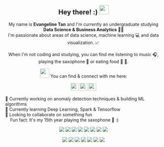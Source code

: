 <h2 align="center"> Hey there! :) <img src="https://github.com/TheDudeThatCode/TheDudeThatCode/blob/master/Assets/Hi.gif" width="30px"> </h2>

<p align="center"> My name is <strong>Evangeline Tan</strong> and I'm currently an undergraduate studying <strong>Data Science & Business Analytics</strong> 👩‍🎓 
<br> I'm passionate about areas of data science, machine learning 💻 and data visualization. 📈 </p>

<p align="center"> When I'm not coding and studying, you can find me listening to music 🎧, playing the saxophone 🎷 or eating food 🍚 🍕. </p>

<p align="center"> <img src="https://github.com/SP-XD/SP-XD/blob/main/images/letterbox.gif?raw=true" width="30"> You can find & connect with me here: </p>
<p align="center"> <a href="https://www.linkedin.com/in/evantyy/"><img src="https://img.shields.io/badge/linkedin-%230077B5.svg?&style=for-the-badge&logo=linkedin&logoColor=white" height=25></a> 
<a href="https://www.instagram.com/evantyy/"><img src="https://img.shields.io/badge/instagram-%23E4405F.svg?&style=for-the-badge&logo=instagram&logoColor=white" height=25></a> 
<a href="mailto:tyyevan@gmail.com?"><img src="https://img.shields.io/badge/Gmail-D14836?style=for-the-badge&logo=gmail&logoColor=white" height=25></a>
</p>

🔭 Currently working on anomaly detection techniques & building ML algorithms <br>
🌱 Currently learning Deep Learning, Spark & Tensorflow <br>
👯 Looking to collaborate on something fun <br>
<img src="https://github.com/SP-XD/SP-XD/blob/main/images/lightning.gif?raw=true" width="12"> Fun fact: It's my 15th year playing the saxophone 🎷 :)
</p>
<p align="center">
<img src="https://img.shields.io/badge/R-blueviolet"> <img src="https://img.shields.io/badge/Python-brightgreen"> <img src="https://img.shields.io/badge/SQL-orange"> <img src="https://img.shields.io/badge/Tableau-ff69b4"> <img src="https://img.shields.io/badge/Machine Learning-green"> <img src="https://img.shields.io/badge/Deep Learning-red"> <img src="https://img.shields.io/badge/Computer Vision-magenta"> <img src="https://img.shields.io/badge/Data Visualisation-blue"> 
<p align="center">
<img src="https://img.shields.io/badge/TensorFlow%20-%23FF6F00.svg?&style=for-the-badge&logo=TensorFlow&logoColor=white"> <img src="https://img.shields.io/badge/Keras%20-%23D00000.svg?&style=for-the-badge&logo=Keras&logoColor=white"> <img src="https://img.shields.io/badge/Plotly-%233F4F75.svg?style=for-the-badge&logo=plotly&logoColor=white"> <img src="https://img.shields.io/badge/r-%23276DC3.svg?style=for-the-badge&logo=r&logoColor=white"> <img src="https://img.shields.io/badge/python%20-%2314354C.svg?&style=for-the-badge&logo=python&logoColor=white"> <img src="https://img.shields.io/badge/git%20-%23F05033.svg?&style=for-the-badge&logo=git&logoColor=white"> <img src="https://img.shields.io/badge/github%20-%23121011.svg?&style=for-the-badge&logo=github&logoColor=white">
